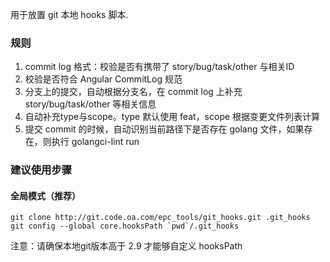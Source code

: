 用于放置 git 本地 hooks 脚本.

### 规则

1. commit log 格式：校验是否有携带了 story/bug/task/other 与相关ID
2. 校验是否符合 Angular CommitLog 规范
3. 分支上的提交，自动根据分支名，在 commit log 上补充 story/bug/task/other 等相关信息
4. 自动补充type与scope。type 默认使用 feat，scope 根据变更文件列表计算
5. 提交 commit 的时候，自动识别当前路径下是否存在 golang 文件，如果存在，则执行 golangci-lint run

### 建议使用步骤

#### 全局模式（推荐）

```
git clone http://git.code.oa.com/epc_tools/git_hooks.git .git_hooks
git config --global core.hooksPath `pwd`/.git_hooks
```

注意：请确保本地git版本高于 2.9 才能够自定义 hooksPath